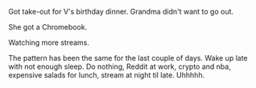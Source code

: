 Got take-out for V's birthday dinner. Grandma didn't want to go out.

She got a Chromebook.

Watching more streams.

The pattern has been the same for the last couple of days. Wake up late with not enough sleep. Do nothing, Reddit at work, crypto and nba, expensive salads for lunch, stream at night til late. Uhhhhh.
